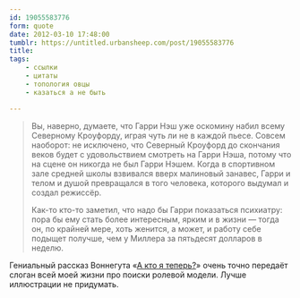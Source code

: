 ```yaml
---
id: 19055583776
form: quote
date: 2012-03-10 17:48:00
tumblr: https://untitled.urbansheep.com/post/19055583776
title: 
tags:
    - ссылки
    - цитаты
    - топология овцы
    - казаться а не быть

---
```


<blockquote>
<p>Вы, наверно, думаете, что Гарри Нэш уже оскомину набил всему Северному Кроуфорду, играя чуть ли не в каждой пьесе. Совсем наоборот: не исключено, что Северный Кроуфорд до скончания веков будет с удовольствием смотреть на Гарри Нэша, потому что на сцене он никогда не был Гарри Нэшем. Когда в спортивном зале средней школы взвивался вверх малиновый занавес, Гарри и телом и душой превращался в того человека, которого выдумал и создал режиссёр.</p>

<p>Как-то кто-то заметил, что надо бы Гарри показаться психиатру: пора бы ему стать более интересным, ярким и в жизни — тогда он, по крайней мере, хоть женится, а может, и работу себе подыщет получше, чем у Миллера за пятьдесят долларов в неделю.</p>
</blockquote>

Гениальный рассказ Воннегута «<a href="http://smartfiction.ru/prose/who_am_i_this_time/">А кто я теперь?</a>» очень точно передаёт слоган всей моей жизни про поиски ролевой модели. Лучше иллюстрации не придумать.
